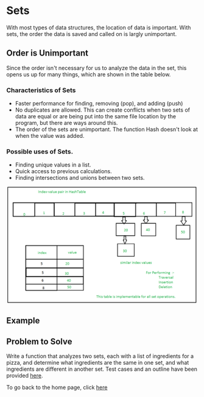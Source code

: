 # Sets
With most types of data structures, the location of data is important. With sets, the order the data is saved and called on is largly unimportant.

## Order is Unimportant
Since the order isn't necessary for us to analyze the data in the set, this opens us up for many things, which are shown in the table below.

### Characteristics of Sets
* Faster performance for finding, removing (pop), and adding (push)
* No duplicates are allowed. This can create conflicts when two sets of data are equal or are being put into the same file location by the program, but there are ways around this.
* The order of the sets are unimportant. The function Hash doesn't look at when the value was added.

### Possible uses of Sets.
* Finding unique values in a list.
* Quick access to previous calculations.
* Finding intersections and unions between two sets.






![](https://github.com/PaulMcB1234/CSE212_Final_Project_Paul_McBride/blob/main/Picture%20Set.jpg)

## Example



## Problem to Solve
Write a function that analyzes two sets, each with a list of ingredients for a pizza, and determine what ingredients are the same in one set, and what ingredients are different in another set. Test cases and an outline have been provided [here](https://github.com/PaulMcB1234/CSE212_Final_Project_Paul_McBride/blob/main/Pizza_Ingredients).


To go back to the home page, click [here](https://github.com/PaulMcB1234/CSE212_Final_Project_Paul_McBride/blob/main/0-Welcome.md)
